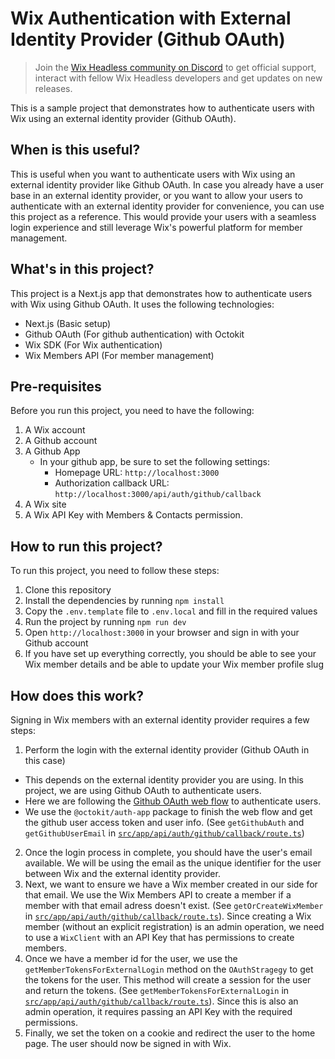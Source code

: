 # Wix Authentication with External Identity Provider (Github OAuth)

> Join the [Wix Headless community on Discord](https://discord.gg/47gUT9KabP) to get official support, interact with fellow Wix Headless developers and get updates on new releases.

This is a sample project that demonstrates how to authenticate users with Wix using an external identity provider (Github OAuth). 

## When is this useful?

This is useful when you want to authenticate users with Wix using an external identity provider like Github OAuth. In case you already have a user base in an external identity provider, or you want to allow your users to authenticate with an external identity provider for convenience, you can use this project as a reference. This would provide your users with a seamless login experience and still leverage Wix's powerful platform for member management.

## What's in this project?

This project is a Next.js app that demonstrates how to authenticate users with Wix using Github OAuth. It uses the following technologies:

* Next.js (Basic setup)
* Github OAuth (For github authentication) with Octokit
* Wix SDK (For Wix authentication)
* Wix Members API (For member management)

## Pre-requisites

Before you run this project, you need to have the following:

1. A Wix account
2. A Github account
3. A Github App
   * In your github app, be sure to set the following settings:
     * Homepage URL: `http://localhost:3000`
     * Authorization callback URL: `http://localhost:3000/api/auth/github/callback`
4. A Wix site
5. A Wix API Key with Members & Contacts permission.

## How to run this project?

To run this project, you need to follow these steps:

1. Clone this repository
2. Install the dependencies by running `npm install`
3. Copy the `.env.template` file to `.env.local` and fill in the required values
4. Run the project by running `npm run dev`
5. Open `http://localhost:3000` in your browser and sign in with your Github account
6. If you have set up everything correctly, you should be able to see your Wix member details and be able to update your Wix member profile slug

## How does this work?

Signing in Wix members with an external identity provider requires a few steps:

1. Perform the login with the external identity provider (Github OAuth in this case)
  * This depends on the external identity provider you are using. In this project, we are using Github OAuth to authenticate users.
  * Here we are following the [Github OAuth web flow](https://docs.github.com/en/apps/oauth-apps/building-oauth-apps/authorizing-oauth-apps#web-application-flow) to authenticate users.
  * We use the `@octokit/auth-app` package to finish the web flow and get the github user access token and user info. (See `getGithubAuth` and `getGithubUserEmail` in [`src/app/api/auth/github/callback/route.ts`](src/app/api/auth/github/callback/route.ts))
2. Once the login process in complete, you should have the user's email available. We will be using the email as the unique identifier for the user between Wix and the external identity provider.
3. Next, we want to ensure we have a Wix member created in our side for that email. We use the Wix Members API to create a member if a member with that email adress doesn't exist. (See `getOrCreateWixMember` in [`src/app/api/auth/github/callback/route.ts`](src/app/api/auth/github/callback/route.ts)). Since creating a Wix member (without an explicit registration) is an admin operation, we need to use a `WixClient` with an API Key that has permissions to create members.
4. Once we have a member id for the user, we use the `getMemberTokensForExternalLogin` method on the `OAuthStragegy` to get the tokens for the user. This method will create a session for the user and return the tokens. (See `getMemberTokensForExternalLogin` in [`src/app/api/auth/github/callback/route.ts`](src/app/api/auth/github/callback/route.ts)). Since this is also an admin operation, it requires passing an API Key with the required permissions.
5. Finally, we set the token on a cookie and redirect the user to the home page. The user should now be signed in with Wix.
   

